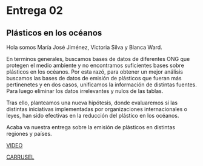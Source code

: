 # Entrega 02
## Plásticos en los océanos 

Hola somos María José Jiménez, Victoria Silva y Blanca Ward.

En terminos generales, buscamos bases de datos de diferentes ONG que protegen el medio ambiente y no encontramos suficientes bases sobre plásticos en los océanos.
Por esta razó, para obtener un mejor análisis buscamos las bases de datos de emisión de plásticos que fueran más pertinenetes y en dos casos, unificamos la información de distintas fuentes. Para luego eliminar los datos irrelevantes y nulos de las tablas.

Tras ello, planteamos una nueva hipótesis, donde evaluaremos si las distintas iniciativas implementadas por organizaciones internacionales o leyes, han sido efectivas en la reducción del plástico en los océanos.  

Acaba va nuestra entrega sobre la emisión de plásticos en distintas regiones y países. 

[VIDEO]( https://www.youtube.com/watch?v=fAd_3jQChUg)

[CARRUSEL](https://www.canva.com/design/DAGTQzpiReM/uwTKwiDrClOv4lM8HjWvlQ/edit?utm_content=DAGTQzpiReM&utm_campaign=designshare&utm_medium=link2&utm_source=sharebutton )
